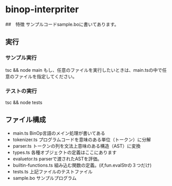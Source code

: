 # binop-interpriter
##　特徴
サンプルコードsample.boに書いてあります。

## 実行
### サンプル実行
tsc && node main
もし、任意のファイルを実行したいときは、main.tsの中で任意のファイルを指定してください。

### テストの実行
tsc && node tests

## ファイル構成
- main.ts BinOp言語のメイン処理が書いてある
- tokenizer.ts プログラムコードを意味のある単位（トークン）に分解
- parser.ts トークンの列を文法上意味のある構造（AST）に変換
- types.ts 各種オブジェクトの定義はここにあります
- evaluetor.ts parserで渡されたASTを評価。
- builtin-functions.ts 組み込む関数の定義。(if,fun.evalStrの３つだけ)
- tests.ts 上記ファイルのテストファイル
- sample.bo サンプルプログラム
